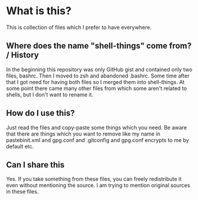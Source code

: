 # What is this?

This is collection of files which I prefer to have everywhere.

## Where does the name "shell-things" come from? / History

In the beginning this repository was only GitHub gist and contained only two files,
bashrc. Then I moved to zsh and abandoned .bashrc. Some time after that I got need for
having both files so I merged them into shell-things. At some point there came many
other files from which some aren't related to shells, but I don't want to rename it.

## How do I use this?

Just read the files and copy-paste some things which you need. Be aware that there are
things which you want to remove like my name in pastebinit.xml and gpg.conf and .gitconfig and gpg.conf encrypts to me by default etc.

## Can I share this

Yes. If you take something from these files, you can freely redistribute it even without mentioning the source.  I am trying to mention original sources in these files.
